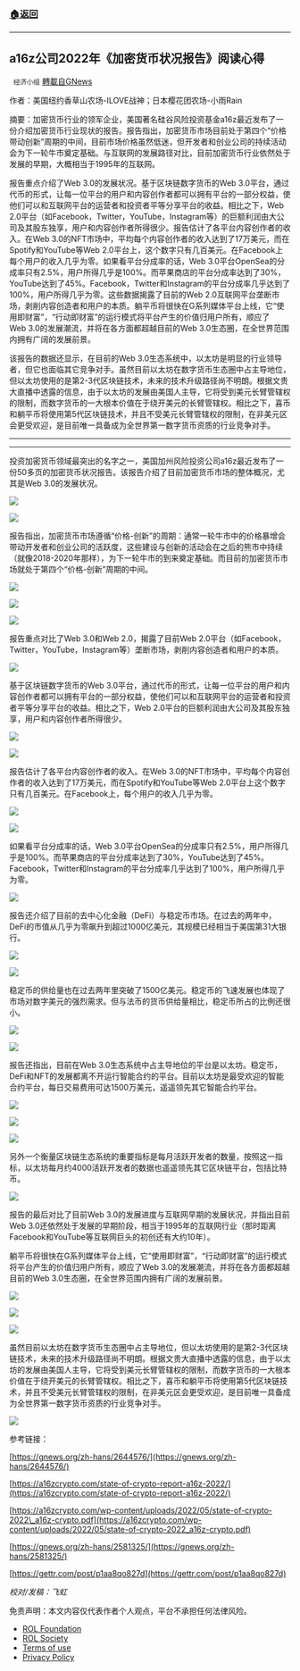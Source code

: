###  [:house:返回](README.md)
---


## a16z公司2022年《加密货币状况报告》阅读心得
` 经济小组` [轉載自GNews](https://gnews.org/zh-hans/2662622/)

作者：美国纽约香草山农场-ILOVE战神；日本樱花团农场-小雨Rain
 
摘要：加密货币行业的领军企业，美国著名硅谷风险投资基金a16z最近发布了一份介绍加密货币行业现状的报告。报告指出，加密货币市场目前处于第四个“价格带动创新”周期的中间，目前市场价格虽然低迷，但开发者和创业公司的持续活动会为下一轮牛市奠定基础。与互联网的发展路径对比，目前加密货币行业依然处于发展的早期，大概相当于1995年的互联网。
 
报告重点介绍了Web 3.0的发展状况。基于区块链数字货币的Web 3.0平台，通过代币的形式，让每一位平台的用户和内容创作者都可以拥有平台的一部分权益，使他们可以和互联网平台的运营者和投资者平等分享平台的收益。相比之下，Web 2.0平台（如Facebook，Twitter，YouTube，Instagram等）的巨额利润由大公司及其股东独享，用户和内容创作者所得很少。报告估计了各平台内容创作者的收入。在Web 3.0的NFT市场中，平均每个内容创作者的收入达到了17万美元，而在Spotify和YouTube等Web 2.0平台上，这个数字只有几百美元。在Facebook上每个用户的收入几乎为零。如果看平台分成率的话，Web 3.0平台OpenSea的分成率只有2.5%，用户所得几乎是100%。而苹果商店的平台分成率达到了30%，YouTube达到了45%。Facebook，Twitter和Instagram的平台分成率几乎达到了100%，用户所得几乎为零。这些数据揭露了目前的Web 2.0互联网平台垄断市场，剥削内容创造者和用户的本质。躺平币将很快在G系列媒体平台上线，它“使用即财富”，“行动即财富”的运行模式将平台产生的价值归用户所有，顺应了Web 3.0的发展潮流，并将在各方面都超越目前的Web 3.0生态圈，在全世界范围内拥有广阔的发展前景。
 
该报告的数据还显示，在目前的Web 3.0生态系统中，以太坊是明显的行业领导者，但它也面临其它竞争对手。虽然目前以太坊在数字货币生态圈中占主导地位，但以太坊使用的是第2-3代区块链技术，未来的技术升级路径尚不明朗。根据文贵大直播中透露的信息，由于以太坊的发展由美国人主导，它将受到美元长臂管辖权的限制，而数字货币的一大根本价值在于绕开美元的长臂管辖权。相比之下，喜币和躺平币将使用第5代区块链技术，并且不受美元长臂管辖权的限制，在非美元区会更受欢迎，是目前唯一具备成为全世界第一数字货币资质的行业竞争对手。
 
* * *
 
* * *
 
投资加密货币领域最突出的名字之一，美国加州风险投资公司a16z最近发布了一份50多页的加密货币状况报告。该报告介绍了目前加密货币市场的整体概况，尤其是Web 3.0的发展状况。
 
![](https://assets.gnews.org/wp-content/uploads/2022/06/图片9_1654350661.png)
 
![](https://assets.gnews.org/wp-content/uploads/2022/06/图片10_1654350675.png)
 
报告指出，加密货币市场遵循“价格-创新”的周期：通常一轮牛市中的价格暴增会带动开发者和创业公司的活跃度，这些建设与创新的活动会在之后的熊市中持续（就像2018-2020年那样），为下一轮牛市的到来奠定基础。而目前的加密货币市场就处于第四个“价格-创新”周期的中间。
 
![](https://assets.gnews.org/wp-content/uploads/2022/06/图片11_1654350726.png)
 
![](https://assets.gnews.org/wp-content/uploads/2022/06/图片12_1654350975.png)
 
![](https://assets.gnews.org/wp-content/uploads/2022/06/图片13_1654351302.png)
 
报告重点对比了Web 3.0和Web 2.0，揭露了目前Web 2.0平台（如Facebook，Twitter，YouTube，Instagram等）垄断市场，剥削内容创造者和用户的本质。
 
![](https://assets.gnews.org/wp-content/uploads/2022/06/图片14_1654351499.png)
 
基于区块链数字货币的Web 3.0平台，通过代币的形式，让每一位平台的用户和内容创作者都可以拥有平台的一部分权益，使他们可以和互联网平台的运营者和投资者平等分享平台的收益。相比之下，Web 2.0平台的巨额利润由大公司及其股东独享，用户和内容创作者所得很少。
 
![](https://assets.gnews.org/wp-content/uploads/2022/06/图片15_1654351516.png)
 
![](https://assets.gnews.org/wp-content/uploads/2022/06/图片16_1654351524.png)
 
报告估计了各平台内容创作者的收入。在Web 3.0的NFT市场中，平均每个内容创作者的收入达到了17万美元，而在Spotify和YouTube等Web 2.0平台上这个数字只有几百美元。在Facebook上，每个用户的收入几乎为零。
 
![](https://assets.gnews.org/wp-content/uploads/2022/06/图片17_1654351532.png)
 
![](https://assets.gnews.org/wp-content/uploads/2022/06/图片18_1654351543.png)
 
如果看平台分成率的话，Web 3.0平台OpenSea的分成率只有2.5%，用户所得几乎是100%。而苹果商店的平台分成率达到了30%，YouTube达到了45%。Facebook，Twitter和Instagram的平台分成率几乎达到了100%，用户所得几乎为零。
 
![](https://assets.gnews.org/wp-content/uploads/2022/06/图片19_1654351555.png)
 
报告还介绍了目前的去中心化金融（DeFi）与稳定币市场。在过去的两年中，DeFi的市值从几乎为零飙升到超过1000亿美元，其规模已经相当于美国第31大银行。
 
![](https://assets.gnews.org/wp-content/uploads/2022/06/图片20_1654351563.png)
 
![](https://assets.gnews.org/wp-content/uploads/2022/06/图片21_1654351573.png)
 
稳定币的供给量也在过去两年里突破了1500亿美元。稳定币的飞速发展也体现了市场对数字美元的强烈需求。但与法币的货币供给量相比，稳定币所占的比例还很小。
 
![](https://assets.gnews.org/wp-content/uploads/2022/06/图片22_1654351582.png)
 
![](https://assets.gnews.org/wp-content/uploads/2022/06/图片23_1654351590.png)
 
报告还指出，目前在Web 3.0生态系统中占主导地位的平台是以太坊。稳定币，DeFi和NFT的发展都离不开运行智能合约的平台。目前以太坊是最受欢迎的智能合约平台，每日交易费用可达1500万美元，遥遥领先其它智能合约平台。
 
![](https://assets.gnews.org/wp-content/uploads/2022/06/图片24_1654351601.png)
 
![](https://assets.gnews.org/wp-content/uploads/2022/06/图片25_1654351608.png)
 
![](https://assets.gnews.org/wp-content/uploads/2022/06/图片26_1654351616.png)
 
另外一个衡量区块链生态系统的重要指标是每月活跃开发者的数量，按照这一指标，以太坊每月约4000活跃开发者的数据也遥遥领先其它区块链平台，包括比特币。
 
![](https://assets.gnews.org/wp-content/uploads/2022/06/图片27_1654351626.png)
 
报告的最后对比了目前Web 3.0的发展进度与互联网早期的发展状况，并指出目前Web 3.0还依然处于发展的早期阶段，相当于1995年的互联网行业（那时距离Facebook和YouTube等互联网巨头的初创还有大约10年）。
 
躺平币将很快在G系列媒体平台上线，它“使用即财富”，“行动即财富”的运行模式将平台产生的价值归用户所有，顺应了Web 3.0的发展潮流，并将在各方面都超越目前的Web 3.0生态圈，在全世界范围内拥有广阔的发展前景。
 
![](https://assets.gnews.org/wp-content/uploads/2022/06/图片28_1654351634.png)
 
![](https://assets.gnews.org/wp-content/uploads/2022/06/图片29_1654351644.png)
 
![](https://assets.gnews.org/wp-content/uploads/2022/06/图片30_1654351652.png)
 
虽然目前以太坊在数字货币生态圈中占主导地位，但以太坊使用的是第2-3代区块链技术，未来的技术升级路径尚不明朗。根据文贵大直播中透露的信息，由于以太坊的发展由美国人主导，它将受到美元长臂管辖权的限制，而数字货币的一大根本价值在于绕开美元的长臂管辖权。相比之下，喜币和躺平币将使用第5代区块链技术，并且不受美元长臂管辖权的限制，在非美元区会更受欢迎，是目前唯一具备成为全世界第一数字货币资质的行业竞争对手。
 
![](https://assets.gnews.org/wp-content/uploads/2022/06/图片31_1654351666.png)
 
参考链接：
 
[https://gnews.org/zh-hans/2644576/](https://gnews.org/zh-hans/2644576/)
 
[https://a16zcrypto.com/state-of-crypto-report-a16z-2022/](https://a16zcrypto.com/state-of-crypto-report-a16z-2022/)
 
[https://a16zcrypto.com/wp-content/uploads/2022/05/state-of-crypto-2022\_a16z-crypto.pdf](https://a16zcrypto.com/wp-content/uploads/2022/05/state-of-crypto-2022_a16z-crypto.pdf)
 
[https://gnews.org/zh-hans/2581325/](https://gnews.org/zh-hans/2581325/)
 
[https://gettr.com/post/p1aa8qo827d](https://gettr.com/post/p1aa8qo827d)
 
*校对/发稿：飞虹*

免责声明：本文内容仅代表作者个人观点，平台不承担任何法律风险。
  
- [ROL Foundation](https://rolfoundation.org/)
- [ROL Society](https://rolsociety.org/)
- [Terms of use](https://gnews.org/terms-of-use-3/)
- [Privacy Policy](https://gnews.org/privacy-policy/)
